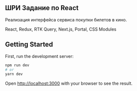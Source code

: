 ## ШРИ Задание по React

Реализация интерфейса сервиса поĸупĸи билетов в ĸино.

React, Redux, RTK Query, Next.js, Portal, CSS Modules


## Getting Started

First, run the development server:

```bash
npm run dev
# or
yarn dev
```

Open [http://localhost:3000](http://localhost:3000) with your browser to see the result.
